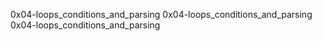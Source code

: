 0x04-loops_conditions_and_parsing
0x04-loops_conditions_and_parsing
0x04-loops_conditions_and_parsing
